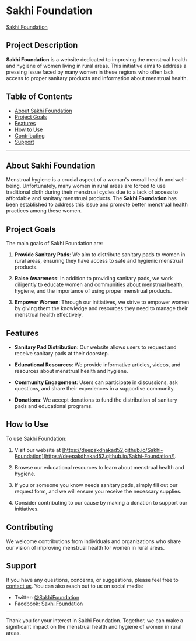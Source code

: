# Sakhi Foundation

[Sakhi Foundation](https://deepakdhakad52.github.io/Sakhi-Foundation/)

## Project Description

**Sakhi Foundation** is a website dedicated to improving the menstrual health and hygiene of women living in rural areas. This initiative aims to address a pressing issue faced by many women in these regions who often lack access to proper sanitary products and information about menstrual health.

## Table of Contents

- [About Sakhi Foundation](#about-sakhi-foundation)
- [Project Goals](#project-goals)
- [Features](#features)
- [How to Use](#how-to-use)
- [Contributing](#contributing)
- [Support](#support)

---

## About Sakhi Foundation

Menstrual hygiene is a crucial aspect of a woman's overall health and well-being. Unfortunately, many women in rural areas are forced to use traditional cloth during their menstrual cycles due to a lack of access to affordable and sanitary menstrual products. The **Sakhi Foundation** has been established to address this issue and promote better menstrual health practices among these women.

## Project Goals

The main goals of Sakhi Foundation are:

1. **Provide Sanitary Pads**: We aim to distribute sanitary pads to women in rural areas, ensuring they have access to safe and hygienic menstrual products.

2. **Raise Awareness**: In addition to providing sanitary pads, we work diligently to educate women and communities about menstrual health, hygiene, and the importance of using proper menstrual products.

3. **Empower Women**: Through our initiatives, we strive to empower women by giving them the knowledge and resources they need to manage their menstrual health effectively.

## Features

- **Sanitary Pad Distribution**: Our website allows users to request and receive sanitary pads at their doorstep.

- **Educational Resources**: We provide informative articles, videos, and resources about menstrual health and hygiene.

- **Community Engagement**: Users can participate in discussions, ask questions, and share their experiences in a supportive community.

- **Donations**: We accept donations to fund the distribution of sanitary pads and educational programs.

## How to Use

To use Sakhi Foundation:

1. Visit our website at [https://deepakdhakad52.github.io/Sakhi-Foundation](https://deepakdhakad52.github.io/Sakhi-Foundation/).

2. Browse our educational resources to learn about menstrual health and hygiene.

3. If you or someone you know needs sanitary pads, simply fill out our request form, and we will ensure you receive the necessary supplies.

4. Consider contributing to our cause by making a donation to support our initiatives.

## Contributing

We welcome contributions from individuals and organizations who share our vision of improving menstrual health for women in rural areas.

## Support

If you have any questions, concerns, or suggestions, please feel free to [contact us](mailto:info@sakhifoundation.org). You can also reach out to us on social media:

- Twitter: [@SakhiFoundation](https://twitter.com/SakhiFoundation)
- Facebook: [Sakhi Foundation](https://www.facebook.com/SakhiFoundation)


---

Thank you for your interest in Sakhi Foundation. Together, we can make a significant impact on the menstrual health and hygiene of women in rural areas.
